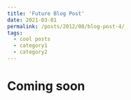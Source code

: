 ```yaml
---
title: 'Future Blog Post'
date: 2021-03-01
permalink: /posts/2012/08/blog-post-4/
tags:
  - cool posts
  - category1
  - category2
---
```


# Coming soon

